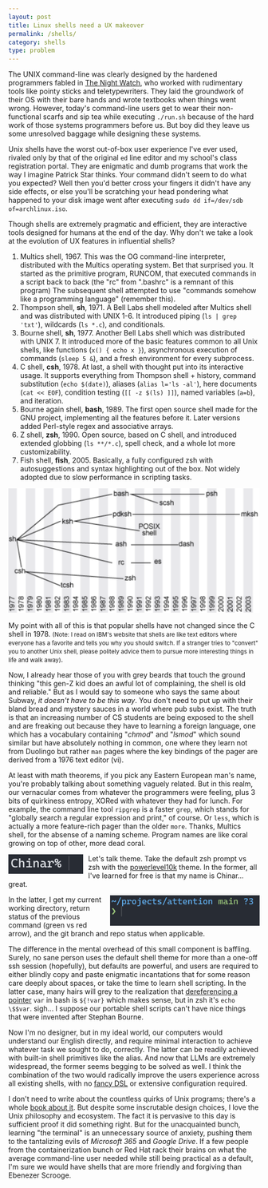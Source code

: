 ```yaml
---
layout: post
title: Linux shells need a UX makeover
permalink: /shells/
category: shells
type: problem
---
```


The UNIX command-line was clearly designed by the hardened programmers fabled in [The Night Watch](https://www.usenix.org/system/files/1311_05-08_mickens.pdf), who worked with rudimentary tools like pointy sticks and teletypewriters. They laid the groundwork of their OS with their bare hands and wrote textbooks when things went wrong. However, today's command-line users get to wear their non-functional scarfs and sip tea while executing `./run.sh` because of the hard work of those systems programmers before us. But boy did they leave us some unresolved baggage while designing these systems.

Unix shells have the worst out-of-box user experience I've ever used, rivaled only by that of the original `ed` line editor and my school's class registration portal. They are enigmatic and dumb programs that work the way I imagine Patrick Star thinks. Your command didn't seem to do what you expected? Well then you'd better cross your fingers it didn't have any side effects, or else you'll be scratching your head pondering what happened to your disk image went after executing `sudo dd if=/dev/sdb of=archlinux.iso`.

Though shells are extremely pragmatic and efficient, they are interactive tools designed for humans at the end of the day. Why don't we take a look at the evolution of UX features in influential shells?
1. Multics shell, 1967.
		 This was the OG command-line interpreter, distributed with the Multics operating system. Bet that surprised you. It started as the primitive program, RUNCOM, that executed commands in a script back to back (the "rc" from ".bashrc" is a remnant of this program) The subsequent shell attempted to use "commands somehow like a programming language" (remember this).
1. Thompson shell, **sh**, 1971.
		 A Bell Labs shell modeled after Multics shell and was distributed with UNIX 1-6. It introduced piping (`ls | grep 'txt'`), wildcards (`ls *.c`), and conditionals.
  1. Bourne shell, **sh**, 1977.
		   Another Bell Labs shell which was distributed with UNIX 7. It introduced more of the basic features common to all Unix shells, like functions (`x() { echo x }`), asynchronous execution of commands (`sleep 5 &`), and a fresh environment for every subprocess.
1. C shell, **csh**, 1978.
		  At last, a shell with thought put into its interactive usage. It supports everything from Thompson shell + history, command substitution (`echo $(date)`), aliases (`alias l='ls -al'`), here documents (`cat << EOF`), condition testing (`[[ -z $(ls) ]]`), named variables (`a=b`), and iteration.
  1. Bourne again shell, **bash**, 1989.
		  The first open source shell made for the GNU project, implementing all the features before it. Later versions added Perl-style regex and associative arrays. 
1.  Z shell, **zsh**, 1990.
	    Open source, based on C shell, and introduced extended globbing (`ls **/*.c`), spell check, and a whole lot more customizability.
1.  Fish shell, **fish**, 2005.
		 Basically, a fully configured zsh with autosuggestions and syntax highlighting out of the box. Not widely adopted due to slow performance in scripting tasks.

![The timeline of Unix shells](/assets/shell-history.png)

My point with all of this is that popular shells have not changed since the C shell in 1978. <small>(Note: I read on IBM's website that shells are like text editors where everyone has a favorite and tells you why you should switch. If a stranger tries to "convert" you to another Unix shell, please politely advice them to pursue more interesting things in life and walk away)</small>.

Now, I already hear those of you with grey beards that touch the ground thinking "this gen-Z kid does an awful lot of complaining, the shell is old and reliable." But as I would say to someone who says the same about Subway, *it doesn't have to be this way*. You don't need to put up with their bland bread and mystery sauces in a world where pub subs exist. The truth is that an increasing number of CS students are being exposed to the shell and are freaking out because they have to learning a foreign language, one which has a vocabulary containing "*chmod*" and "*lsmod*" which sound similar but have absolutely nothing in common, one where they learn not from Duolingo but rather `man` pages where the key bindings of the pager are derived from a 1976 text editor (vi).

At least with math theorems, if you pick any Eastern European man's name, you're probably talking about something vaguely related. But in this realm, our vernacular comes from whatever the programmers were feeling, plus 3 bits of quirkiness entropy, XORed with whatever they had for lunch. For example, the command line tool `ripgrep` is a faster `grep`, which stands for "globally search a regular expression and print," of course. Or `less`, which is actually a more feature-rich pager than the older `more`. Thanks, Multics shell, for the absense of a naming scheme. Program names are like coral growing on top of other, more dead coral.

<div style="float: left; margin: 0 10px 0 0;">
    <img src="/assets/shell-default-zsh.png" alt="alt text" width="150"/>
</div>


Let's talk theme. Take the default zsh prompt vs zsh with the [powerlevel10k](https://github.com/romkatv/powerlevel10k) theme. In the former, all I've learned for free is that my name is Chinar... great. 

<div style="float: right; margin: 0 0 0 10px;">
    <img src="/assets/shell-p10k-zsh.png" alt="alt text" width="300"/>
</div>

In the latter, I get my current working directory, return status of the previous command (green vs red arrow), and the git branch and repo status when applicable.

The difference in the mental overhead of this small component is baffling. Surely, no sane person uses the default shell theme for more than a one-off ssh session (hopefully), but defaults are powerful, and users are required to either blindly copy and paste enigmatic incantations that for some reason care deeply about spaces, or take the time to learn shell scripting. In the latter case, many hairs will grey to the realization that [dereferencing a pointer](https://tldp.org/LDP/abs/html/ivr.html) `var` in bash is `${!var}` which makes sense, but in zsh it's `echo \$$var`. sigh... I suppose our portable shell scripts can't have nice things that were invented after Stephan Bourne.

Now I'm no designer, but in my ideal world, our computers would understand our English directly, and require minimal interaction to achieve whatever task we sought to do, correctly. The latter can be readily achieved with built-in shell primitives like the alias. And now that LLMs are extremely widespread, the former seems begging to be solved as well. I think the combination of the two would radically improve the users experience across all existing shells, with no [fancy DSL](https://elv.sh/learn/unique-semantics.html) or extensive configuration required.

I don't need to write about the countless quirks of Unix programs; there's a whole [book about it](https://web.mit.edu/~simsong/www/ugh.pdf). But despite some inscrutable design choices, I love the Unix philosophy and ecosystem. The fact it is pervasive to this day is sufficient proof it did something right. But for the unacquainted bunch, learning "the terminal" is an unnecessary source of anxiety, pushing them to the tantalizing evils of *Microsoft 365* and *Google Drive*. If a few people from the containerization bunch or Red Hat rack their brains on what the average command-line user needed while still being practical as a default, I'm sure we would have shells that are more friendly and forgiving than Ebenezer Scrooge.
